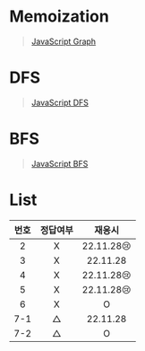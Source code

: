 # Memoization

> [JavaScript Graph](../../../theory/graph.md)

# DFS

> [JavaScript DFS](../../../theory/dfs.md)

# BFS

> [JavaScript BFS](../../../theory/bfs.md)

# List

| 번호 | 정답여부 |   재응시   |
| :--: | :------: | :--------: |
|  2   |    X     | 22.11.28😢 |
|  3   |    X     |  22.11.28  |
|  4   |    X     | 22.11.28😢 |
|  5   |    X     | 22.11.28😢 |
|  6   |    X     |     O      |
| 7-1  |    △     |  22.11.28  |
| 7-2  |    △     |     O      |
